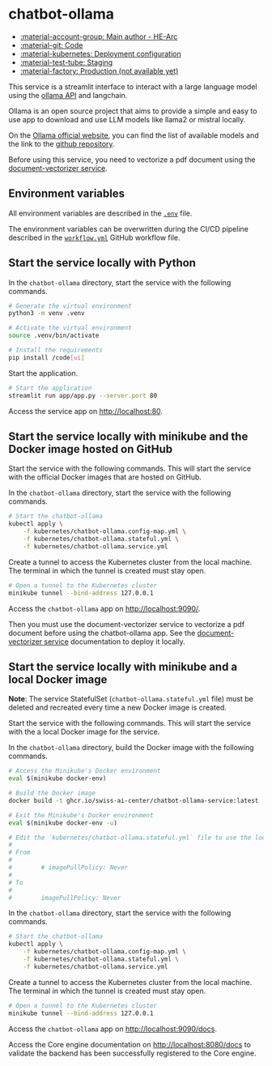 # chatbot-ollama

- [:material-account-group: Main author - HE-Arc](https://www.hes-so.ch/swiss-ai-center/equipe)
- [:material-git: Code](https://github.com/swiss-ai-center/chatbot-ollama-service)
- [:material-kubernetes: Deployment configuration](https://github.com/swiss-ai-center/chatbot-ollama-service/tree/main/kubernetes)
- [:material-test-tube: Staging](https://chatbot-ollama-swiss-ai-center.kube.isc.heia-fr.ch/)
- [:material-factory: Production (not available yet)](https://chatbot-ollama.swiss-ai-center.ch/)

This service is a streamlit interface to interact with a large language model
using the [ollama API](https://ollama.ai/) and langchain.

Ollama is an open source project that aims to provide a simple and easy to use
app to download and use LLM models like llama2 or mistral locally.

On the [Ollama official website](https://ollama.ai/), you can find the list of
available models and the link to the
[github repository](https://github.com/jmorganca/ollama).

Before using this service, you need to vectorize a pdf document using the
[document-vectorizer service](../reference/services/document-vectorizer.md).

## Environment variables

All environment variables are described in the
[`.env`](https://github.com/swiss-ai-center/chatbot-ollama-service/blob/main/.env)
file.

The environment variables can be overwritten during the CI/CD pipeline described
in the
[`workflow.yml`](https://github.com/swiss-ai-center/chatbot-ollama-service/blob/main/.github/workflows/workflow.yml)
GitHub workflow file.

## Start the service locally with Python

In the `chatbot-ollama` directory, start the service with the following
commands.

```sh
# Generate the virtual environment
python3 -m venv .venv

# Activate the virtual environment
source .venv/bin/activate

# Install the requirements
pip install /code[ui]
```

Start the application.

```sh
# Start the application
streamlit run app/app.py --server.port 80
```

Access the service app on <http://localhost:80>.

## Start the service locally with minikube and the Docker image hosted on GitHub

Start the service with the following commands. This will start the service with
the official Docker images that are hosted on GitHub.

In the `chatbot-ollama` directory, start the service with the following
commands.

```sh
# Start the chatbot-ollama
kubectl apply \
    -f kubernetes/chatbot-ollama.config-map.yml \
    -f kubernetes/chatbot-ollama.stateful.yml \
    -f kubernetes/chatbot-ollama.service.yml
```

Create a tunnel to access the Kubernetes cluster from the local machine. The
terminal in which the tunnel is created must stay open.

```sh
# Open a tunnel to the Kubernetes cluster
minikube tunnel --bind-address 127.0.0.1
```

Access the `chatbot-ollama` app on <http://localhost:9090/>.

Then you must use the document-vectorizer service to vectorize a pdf document
before using the chatbot-ollama app. See the
[document-vectorizer service](../reference/services/document-vectorizer.md#start-the-service-locally-with-minikube-and-the-docker-image-hosted-on-github)
documentation to deploy it locally.

## Start the service locally with minikube and a local Docker image

**Note**: The service StatefulSet (`chatbot-ollama.stateful.yml` file) must be
deleted and recreated every time a new Docker image is created.

Start the service with the following commands. This will start the service with
the a local Docker image for the service.

In the `chatbot-ollama` directory, build the Docker image with the following
commands.

```sh
# Access the Minikube's Docker environment
eval $(minikube docker-env)

# Build the Docker image
docker build -t ghcr.io/swiss-ai-center/chatbot-ollama-service:latest .

# Exit the Minikube's Docker environment
eval $(minikube docker-env -u)

# Edit the `kubernetes/chatbot-ollama.stateful.yml` file to use the local image by uncommented the line `imagePullPolicy`
#
# From
#
#        # imagePullPolicy: Never
#
# To
#
#        imagePullPolicy: Never
```

In the `chatbot-ollama` directory, start the service with the following
commands.

```sh
# Start the chatbot-ollama
kubectl apply \
    -f kubernetes/chatbot-ollama.config-map.yml \
    -f kubernetes/chatbot-ollama.stateful.yml \
    -f kubernetes/chatbot-ollama.service.yml
```

Create a tunnel to access the Kubernetes cluster from the local machine. The
terminal in which the tunnel is created must stay open.

```sh
# Open a tunnel to the Kubernetes cluster
minikube tunnel --bind-address 127.0.0.1
```

Access the `chatbot-ollama` app on <http://localhost:9090/docs>.

Access the Core engine documentation on <http://localhost:8080/docs> to validate
the backend has been successfully registered to the Core engine.
